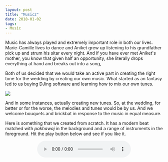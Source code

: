 ```yaml
---
layout: post
title: "Music2"
date: 2018-01-02
tags: 
- Music
---
```



Music has always played and extremely important role in both our lives. Marie-Camille lives to dance and Aniket grew up listening to his grandfather pick up and strum his sitar every night. And if you have ever met Aniket's mother, you know that given half an opportunity, she literally drops everything at hand and breaks out into a song,  

Both of us decided that we would take an active part in creating the right tone for the wedding by creating our own music. What started as an fantasy led to us buying DJing software and learning how to mix our own tunes. 

<div class="polaroidsmall">
  <img src="http://www.aniket.co.uk/b/MWA/dj.png">
</div>


And in some instances, actually creating new tunes. So, at the wedding, for better or for the worse, the melodies and tunes would be by us. And we welcome bouquets and brickbat in response to the music in equal measure. 

Here is something that we created from scratch. It has a modern beat matched with *pakhawaj* in the background and a range of instruments in the foreground. Hit the play button below and see if you like it.




<center>
<audio controls>
 <source src="http://www.aniket.co.uk/b/MWA/Electic_Beat.m4a">
 <source src="http://www.aniket.co.uk/b/MWA/Electic_Beat.m4a">
</audio>
</center>




